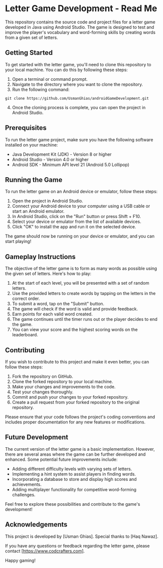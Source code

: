 # Letter Game Development - Read Me

This repository contains the source code and project files for a letter game developed in Java using Android Studio. The game is designed to test and improve the player's vocabulary and word-forming skills by creating words from a given set of letters.

## Getting Started

To get started with the letter game, you'll need to clone this repository to your local machine. You can do this by following these steps:

1. Open a terminal or command prompt.
2. Navigate to the directory where you want to clone the repository.
3. Run the following command:

```
git clone https://github.com/UsmanGhias/androidGameDevelopment.git
```

4. Once the cloning process is complete, you can open the project in Android Studio.

## Prerequisites

To run the letter game project, make sure you have the following software installed on your machine:

- Java Development Kit (JDK) - Version 8 or higher
- Android Studio - Version 4.0 or higher
- Android SDK - Minimum API level 21 (Android 5.0 Lollipop)

## Running the Game

To run the letter game on an Android device or emulator, follow these steps:

1. Open the project in Android Studio.
2. Connect your Android device to your computer using a USB cable or start an Android emulator.
3. In Android Studio, click on the "Run" button or press Shift + F10.
4. Select your device or emulator from the list of available devices.
5. Click "OK" to install the app and run it on the selected device.

The game should now be running on your device or emulator, and you can start playing!

## Gameplay Instructions

The objective of the letter game is to form as many words as possible using the given set of letters. Here's how to play:

1. At the start of each level, you will be presented with a set of random letters.
2. Use the provided letters to create words by tapping on the letters in the correct order.
3. To submit a word, tap on the "Submit" button.
4. The game will check if the word is valid and provide feedback.
5. Earn points for each valid word created.
6. The game continues until the timer runs out or the player decides to end the game.
7. You can view your score and the highest scoring words on the leaderboard.

## Contributing

If you wish to contribute to this project and make it even better, you can follow these steps:

1. Fork the repository on GitHub.
2. Clone the forked repository to your local machine.
3. Make your changes and improvements to the code.
4. Test your changes thoroughly.
5. Commit and push your changes to your forked repository.
6. Create a pull request from your forked repository to the original repository.

Please ensure that your code follows the project's coding conventions and includes proper documentation for any new features or modifications.

## Future Development

The current version of the letter game is a basic implementation. However, there are several areas where the game can be further developed and enhanced. Some potential future improvements include:

- Adding different difficulty levels with varying sets of letters.
- Implementing a hint system to assist players in finding words.
- Incorporating a database to store and display high scores and achievements.
- Adding multiplayer functionality for competitive word-forming challenges.

Feel free to explore these possibilities and contribute to the game's development!

## Acknowledgements

This project is developed by [Usman Ghias]. Special thanks to [Haq Nawaz].

If you have any questions or feedback regarding the letter game, please contact [https://www.codcrafters.com].

Happy gaming!